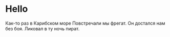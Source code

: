 # Hello

  Как-то раз в Карибском море
  Повстречали мы фрегат.
  Он достался нам без боя.
  Ликовал в ту ночь пират.
